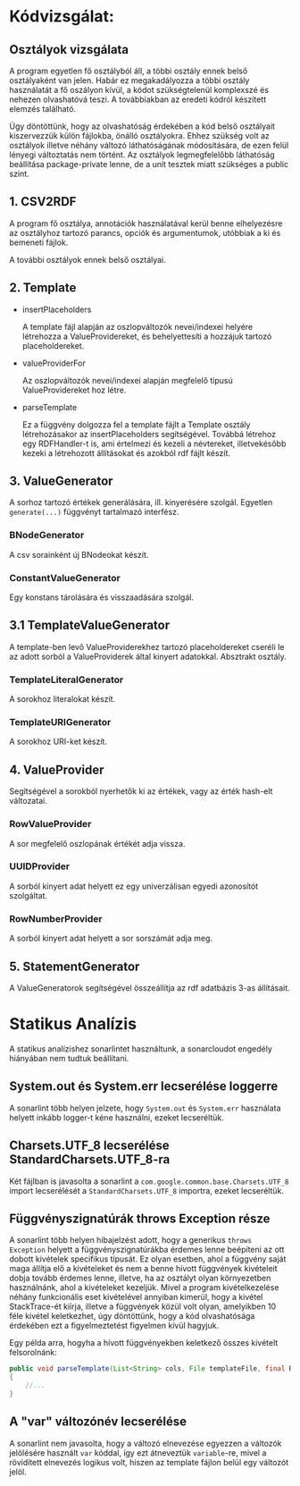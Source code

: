 # Kódvizsgálat:
## Osztályok vizsgálata

A program egyetlen fő osztályból áll, a többi osztály ennek belső osztályaként van jelen.
Habár ez megakadályozza a többi osztály használatát a fő oszályon kívül, a kódot szükségtelenül komplexszé és nehezen olvashatóvá teszi.
A továbbiakban az eredeti kódról készített elemzés található.

Úgy döntöttünk, hogy az olvashatóság érdekében a kód belső osztályait kiszervezzük külön fájlokba, önálló osztályokra.
Ehhez szükség volt az osztályok illetve néhány változó láthatóságának módosítására, de ezen felül lényegi változtatás nem történt.
Az osztályok legmegfelelőbb láthatóság beállítása package-private lenne, de a unit tesztek miatt szükséges a public szint.

##  1. CSV2RDF

A program fő osztálya, annotációk használatával kerül benne elhelyezésre az osztályhoz tartozó parancs, opciók és argumentumok, utóbbiak a ki és bemeneti fájlok.

A további osztályok ennek belső osztályai.

##  2. Template

- insertPlaceholders

    A template fájl alapján az oszlopváltozók nevei/indexei helyére létrehozza a ValueProvidereket, és behelyettesíti a hozzájuk tartozó placeholdereket.

- valueProviderFor

    Az oszlopváltozók nevei/indexei alapján megfelelő típusú ValueProvidereket hoz létre.

- parseTemplate

    Ez a függvény dolgozza fel a template fájlt a Template osztály létrehozásakor az insertPlaceholders segítségével.
    Továbbá létrehoz egy RDFHandler-t is, ami értelmezi és kezeli a névtereket, illetvekésőbb kezeki a létrehozott állításokat és azokból rdf fájlt készít.

##  3. ValueGenerator

A sorhoz tartozó értékek generálására, ill. kinyerésére szolgál. Egyetlen `generate(...)` függvényt tartalmazó interfész.

### BNodeGenerator

A csv sorainként új BNodeokat készít.

### ConstantValueGenerator

Egy konstans tárolására és visszaadására szolgál.

##  3.1 TemplateValueGenerator

A template-ben levő ValueProviderekhez tartozó placeholdereket cseréli le az adott sorból a ValueProviderek által kinyert adatokkal. Absztrakt osztály.

### TemplateLiteralGenerator

A sorokhoz literalokat készít.

### TemplateURIGenerator

A sorokhoz URI-ket készít.

##  4.  ValueProvider

Segítségével a sorokból nyerhetők ki az értékek, vagy az érték hash-elt változatai.

### RowValueProvider

A sor megfelelő oszlopának értékét adja vissza.

### UUIDProvider

A sorból kinyert adat helyett ez egy univerzálisan egyedi azonosítót szolgáltat.

### RowNumberProvider

A sorból kinyert adat helyett a sor sorszámát adja meg.

## 5. StatementGenerator

A ValueGeneratorok segítségével összeállítja az rdf adatbázis 3-as állításait.

# Statikus Analízis

A statikus analízishez sonarlintet használtunk, a sonarcloudot engedély hiányában nem tudtuk beállítani.

## System.out és System.err lecserélése loggerre
A sonarlint több helyen jelzete, hogy ```System.out``` és ```System.err``` használata helyett inkább logger-t kéne használni, ezeket lecseréltük.

## Charsets.UTF_8 lecserélése StandardCharsets.UTF_8-ra
Két fájlban is javasolta a sonarlint a ```com.google.common.base.Charsets.UTF_8``` import lecserélését a ```StandardCharsets.UTF_8``` importra, ezeket lecseréltük.

## Függvényszignatúrák throws Exception része
A sonarlint több helyen hibajelzést adott, hogy a generikus `throws Exception` helyett a függvényszignatúrákba érdemes lenne beépíteni az ott dobott kivételek specifikus típusát.
Ez olyan esetben, ahol a függvény saját maga állítja elő a kivételeket és nem a benne hívott függvények kivételeit dobja tovább érdemes lenne, illetve, ha az osztályt olyan környezetben használnánk, ahol a kivételeket kezeljük.
Mivel a program kivételkezelése néhány funkcionális eset kivételével annyiban kimerül, hogy a kivétel StackTrace-ét kiírja, illetve a függvények közül volt olyan, amelyikben 10 féle kivétel keletkezhet, úgy döntöttünk, hogy a kód olvashatósága érdekében ezt a figyelmeztetést figyelmen kívül hagyjuk.

Egy példa arra, hogyha a hívott függvényekben keletkező összes kivételt felsorolnánk: 

```java
public void parseTemplate(List<String> cols, File templateFile, final RDFWriter writer) throws IOException, IllegalStateException, IndexOutOfBoundsException, IllegalArgumentException, UnsupportedRDFormatException, RDFHandlerException, ClassCastException, NullPointerException, UnsupportedOperationException, RDFParseException
{
    //...
}
```

## A "var" változónév lecserélése

A sonarlint nem javasolta, hogy a változó elnevezése egyezzen a változók jelölésére használt `var` kóddal, így ezt átneveztük `variable`-re, mivel a rövidített elnevezés logikus volt, hiszen az template fájlon belül egy változót jelöl.